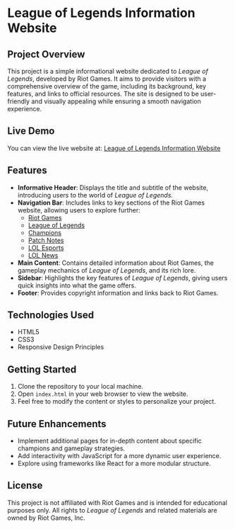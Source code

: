 # League of Legends Information Website

## Project Overview

This project is a simple informational website dedicated to *League of Legends*, developed by Riot Games. It aims to provide visitors with a comprehensive overview of the game, including its background, key features, and links to official resources. The site is designed to be user-friendly and visually appealing while ensuring a smooth navigation experience.

## Live Demo

You can view the live website at: [League of Legends Information Website](https://ritolol-info.netlify.app/)


## Features

- **Informative Header**: Displays the title and subtitle of the website, introducing users to the world of *League of Legends*.
- **Navigation Bar**: Includes links to key sections of the Riot Games website, allowing users to explore further:
  - [Riot Games](https://www.riotgames.com/en)
  - [League of Legends](https://www.leagueoflegends.com/en-us/?utm_medium=card1%2Bwww.leagueoflegends.com&utm_source=riotbar)
  - [Champions](https://www.leagueoflegends.com/en-us/champions/)
  - [Patch Notes](https://www.leagueoflegends.com/en-us/news/tags/patch-notes/)
  - [LOL Esports](https://lolesports.com/en-US/)
  - [LOL News](https://www.leagueoflegends.com/en-us/news/)
- **Main Content**: Contains detailed information about Riot Games, the gameplay mechanics of *League of Legends*, and its rich lore.
- **Sidebar**: Highlights the key features of *League of Legends*, giving users quick insights into what the game offers.
- **Footer**: Provides copyright information and links back to Riot Games.

## Technologies Used

- HTML5
- CSS3
- Responsive Design Principles

## Getting Started

1. Clone the repository to your local machine.
2. Open `index.html` in your web browser to view the website.
3. Feel free to modify the content or styles to personalize your project.

## Future Enhancements

- Implement additional pages for in-depth content about specific champions and gameplay strategies.
- Add interactivity with JavaScript for a more dynamic user experience.
- Explore using frameworks like React for a more modular structure.

## License

This project is not affiliated with Riot Games and is intended for educational purposes only. All rights to *League of Legends* and related materials are owned by Riot Games, Inc.
